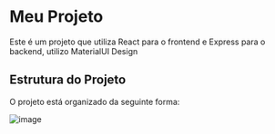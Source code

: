 # Meu Projeto
Este é um projeto que utiliza React para o frontend e Express para o backend, utilizo MaterialUI Design

## Estrutura do Projeto
O projeto está organizado da seguinte forma:

![image](https://github.com/user-attachments/assets/fd504593-f339-4fa2-8b76-7393d0c3ab2c)

